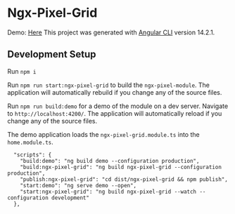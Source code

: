 # Ngx-Pixel-Grid
Demo: [Here](https://ba5ik7.github.io/ngx-pixel-grid/)
This project was generated with [Angular CLI](https://github.com/angular/angular-cli) version 14.2.1.

## Development Setup

Run `npm i`

Run `npm run start:ngx-pixel-grid` to build the `ngx-pixel-module`. The application will automatically rebuild if you change any of the source files.

Run `npm run build:demo` for a demo of the module on a dev server. Navigate to `http://localhost:4200/`. The application will automatically reload if you change any of the source files.

The demo application loads the `ngx-pixel-grid.module.ts` into the `home.module.ts`.

```
  "scripts": {
    "build:demo": "ng build demo --configuration production",
    "build:ngx-pixel-grid": "ng build ngx-pixel-grid --configuration production",
    "publish:ngx-pixel-grid": "cd dist/ngx-pixel-grid && npm publish",
    "start:demo": "ng serve demo --open",
    "start:ngx-pixel-grid": "ng build ngx-pixel-grid --watch --configuration development"
  },
```